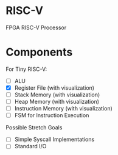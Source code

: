 # RISC-V
FPGA RISC-V Processor

# Components
For Tiny RISC-V:
- [ ] ALU
- [X] Register File (with visualization)
- [ ] Stack Memory (with visualization)
- [ ] Heap Memory (with visualization)
- [ ] Instruction Memory (with visualization)
- [ ] FSM for Instruction Execution

Possible Stretch Goals
- [ ] Simple Syscall Implementations
- [ ] Standard I/O
